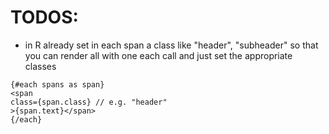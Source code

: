 # TODOS:

- in R already set in each span a class like "header", "subheader" so that you can render all with one each call and just set
  the appropriate classes

```svelte
{#each spans as span}
<span
class={span.class} // e.g. "header"
>{span.text}</span>
{/each}
```
